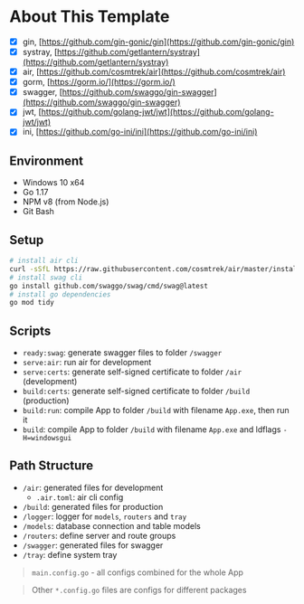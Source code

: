 # About This Template

- [x] gin, [https://github.com/gin-gonic/gin](https://github.com/gin-gonic/gin)
- [x] systray, [https://github.com/getlantern/systray](https://github.com/getlantern/systray)
- [X] air, [https://github.com/cosmtrek/air](https://github.com/cosmtrek/air)
- [x] gorm, [https://gorm.io/](https://gorm.io/)
- [x] swagger, [https://github.com/swaggo/gin-swagger](https://github.com/swaggo/gin-swagger)
- [x] jwt, [https://github.com/golang-jwt/jwt](https://github.com/golang-jwt/jwt)
- [x] ini, [https://github.com/go-ini/ini](https://github.com/go-ini/ini)

## Environment

- Windows 10 x64
- Go 1.17
- NPM v8 (from Node.js)
- Git Bash

## Setup

``` bash
# install air cli
curl -sSfL https://raw.githubusercontent.com/cosmtrek/air/master/install.sh | sh -s -- -b $(go env GOPATH)/bin
# install swag cli
go install github.com/swaggo/swag/cmd/swag@latest
# install go dependencies
go mod tidy
```

## Scripts

- `ready:swag`: generate swagger files to folder `/swagger`
- `serve:air`: run air for development
- `serve:certs`: generate self-signed certificate to folder `/air` (development)
- `build:certs`: generate self-signed certificate to folder `/build` (production)
- `build:run`: compile App to folder `/build` with filename `App.exe`, then run it
- `build`: compile App to folder `/build` with filename `App.exe` and ldflags `-H=windowsgui`

## Path Structure

- `/air`: generated files for development
  - `.air.toml`: air cli config
- `/build`: generated files for production
- `/logger`: logger for `models`, `routers` and `tray`
- `/models`: database connection and table models
- `/routers`: define server and route groups
- `/swagger`: generated files for swagger
- `/tray`: define system tray

> `main.config.go` - all configs combined for the whole App

> Other `*.config.go` files are configs for different packages

